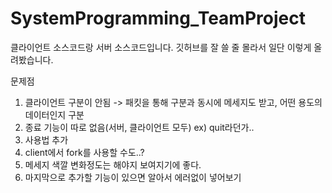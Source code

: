 # SystemProgramming_TeamProject

클라이언트 소스코드랑 서버 소스코드입니다.
깃허브를 잘 쓸 줄 몰라서 일단 이렇게 올려봤습니다.


문제점

1. 클라이언트 구분이 안됨 -> 패킷을 통해 구분과 동시에 메세지도 받고, 어떤 용도의 데이터인지 구분
2. 종료 기능이 따로 없음(서버, 클라이언트 모두) ex) quit라던가..
3. 사용법 추가
4. client에서 fork를 사용할 수도..?
5. 메세지 색깔 변화정도는 해야지 보여지기에 좋다.
6. 마지막으로 추가할 기능이 있으면 알아서 에러없이 넣어보기

